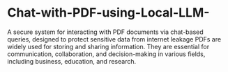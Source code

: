 # Chat-with-PDF-using-Local-LLM-
A secure system for interacting with PDF documents via chat-based queries, designed to protect sensitive data from internet leakage PDFs are widely used for storing and sharing information. They are essential for communication, collaboration, and decision-making in various fields, including business, education, and research.
